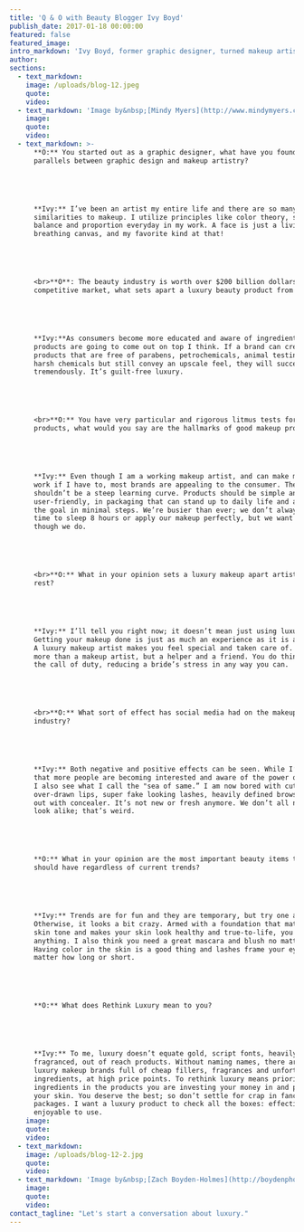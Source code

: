 ```yaml
---
title: 'Q & O with Beauty Blogger Ivy Boyd'
publish_date: 2017-01-18 00:00:00
featured: false
featured_image:
intro_markdown: 'Ivy Boyd, former graphic designer, turned makeup artist/ beauty blogger and contributor to More.com sat with Orit to discuss cosmetics, the impact of social media within the industry and her thoughts on where beauty fits in the luxury category.​'
author:
sections:
  - text_markdown:
    image: /uploads/blog-12.jpeg
    quote:
    video:
  - text_markdown: 'Image by&nbsp;[Mindy Myers​](http://www.mindymyers.com/)'
    image:
    quote:
    video:
  - text_markdown: >-
      **O:** You started out as a graphic designer, what have you found are the
      parallels between graphic design and makeup artistry?





      **Ivy:** I’ve been an artist my entire life and there are so many
      similarities to makeup. I utilize principles like color theory, symmetry,
      balance and proportion everyday in my work. A face is just a living,
      breathing canvas, and my favorite kind at that!





      <br>**O**: The beauty industry is worth over $200 billion dollars, in this
      competitive market, what sets apart a luxury beauty product from the rest?





      **Ivy:**As consumers become more educated and aware of ingredients, cleaner
      products are going to come out on top I think. If a brand can create
      products that are free of parabens, petrochemicals, animal testing and
      harsh chemicals but still convey an upscale feel, they will succeed
      tremendously. It’s guilt-free luxury.





      <br>**O:** You have very particular and rigorous litmus tests for new
      products, what would you say are the hallmarks of good makeup products?





      **Ivy:** Even though I am a working makeup artist, and can make most things
      work if I have to, most brands are appealing to the consumer. There
      shouldn’t be a steep learning curve. Products should be simple and
      user-friendly, in packaging that can stand up to daily life and accomplish
      the goal in minimal steps. We’re busier than ever; we don’t always have the
      time to sleep 8 hours or apply our makeup perfectly, but we want to look as
      though we do.





      <br>**O:** What in your opinion sets a luxury makeup apart artist from the
      rest?





      **Ivy:** I’ll tell you right now; it doesn’t mean just using luxury brands.
      Getting your makeup done is just as much an experience as it is a result.
      A luxury makeup artist makes you feel special and taken care of. You become
      more than a makeup artist, but a helper and a friend. You do things beyond
      the call of duty, reducing a bride’s stress in any way you can.





      <br>**O:** What sort of effect has social media had on the makeup
      industry?





      **Ivy:** Both negative and positive effects can be seen. While I’m glad
      that more people are becoming interested and aware of the power of makeup,
      I also see what I call the "sea of same.” I am now bored with cut creases,
      over-drawn lips, super fake looking lashes, heavily defined brows carved
      out with concealer. It’s not new or fresh anymore. We don’t all need to
      look alike; that’s weird.





      **O:** What in your opinion are the most important beauty items that one
      should have regardless of current trends?





      **Ivy:** Trends are for fun and they are temporary, but try one at a time!
      Otherwise, it looks a bit crazy. Armed with a foundation that matches your
      skin tone and makes your skin look healthy and true-to-life, you can do
      anything. I also think you need a great mascara and blush no matter what.
      Having color in the skin is a good thing and lashes frame your eyes, no
      matter how long or short.





      **O:** What does Rethink Luxury mean to you?





      **Ivy:** To me, luxury doesn’t equate gold, script fonts, heavily
      fragranced, out of reach products. Without naming names, there are many
      luxury makeup brands full of cheap fillers, fragrances and unfortunate
      ingredients, at high price points. To rethink luxury means prioritizing the
      ingredients in the products you are investing your money in and putting on
      your skin. You deserve the best; so don’t settle for crap in fancy
      packages. I want a luxury product to check all the boxes: effective, safe,
      enjoyable to use.​
    image:
    quote:
    video:
  - text_markdown:
    image: /uploads/blog-12-2.jpg
    quote:
    video:
  - text_markdown: 'Image by&nbsp;[Zach Boyden-Holmes​](http://boydenphoto.com/)'
    image:
    quote:
    video:
contact_tagline: "Let's start a conversation about luxury."
---
```



